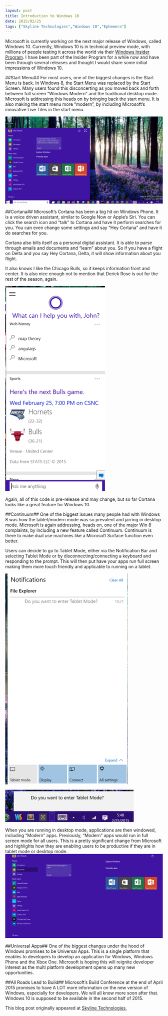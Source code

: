 ```yaml
---
layout: post
title: Introduction to Windows 10
date: 2015/02/25
tags: ["Skyline Technologies","Windows 10","Ephemera"]
---
```

Microsoft is currently working on the next major release of Windows, called Windows 10. Currently, Windows 10 is in technical preview mode, with millions of people testing it across the world
via their [Windows Insider Program](https://insider.windows.com/). I have been part of the Insider Program for a while now and have been through several releases and thought I would share some initial
impressions of Windows 10.

##Start Menu##
For most users, one of the biggest changes is the Start Menu is back. In Windows 8, the Start Menu was replaced by the Start Screen. Many users found this disconcerting as you moved back and forth between full screen “Windows Modern” and the traditional desktop mode. Microsoft is addressing this heads on by bringing back the start menu. It is also making the start menu more “modern”, by including Microsoft’s innovative Live Tiles in the start menu.

![Windows 10 Start Screen](startScreen.png)

##Cortana##
Microsoft’s Cortana has been a big hit on Windows Phone. It is a voice driven assistant, similar to Google Now or Apple’s Siri. You can click the search icon and “talk” to Cortana and have it perform searches for you. You can even change some settings and say “Hey Cortana” and have it do searches for you.

Cortana also bills itself as a personal digital assistant. It is able to parse through emails and documents and “learn” about you. So if you have a flight on Delta and you say Hey Cortana, Delta, it will show information about you flight.

It also knows I like the Chicago Bulls, so it keeps information front and center. It is also nice enough not to mention that Derick Rose is out for the rest of the season, again.

![Cortana](cortana1.png)

Again, all of this code is pre-release and may change, but so far Cortana looks like a great feature for Windows 10.

##Continuum##
One of the biggest issues many people had with Windows 8 was how the tablet/modern mode was so prevalent and jarring in desktop mode. Microsoft is again addressing, heads on, one of the major Win 8 complaints, by including a new feature called Continuum. Continuum is there to make dual use machines like a Microsoft Surface function even better.

Users can decide to go to Tablet Mode, either via the Notification Bar and selecting Tablet Mode or by disconnecting/connecting a keyboard and responding to the prompt. This will then put have your apps run full screen making them more touch friendly and applicable to running on a tablet.

![Continuum](continuum.png)

![Continuum](continuum2.png)

When you are running in desktop mode, applications are then windowed, including “Modern” apps. Previously, “Modern” apps would run in full screen mode for all users. This is a pretty significant change from Microsoft and highlights how they are enabling users to be productive if they are in tablet mode or desktop mode.
![Continuum](continuum3.png)

##Universal Apps##
One of the biggest changes under the hood of Windows promises to be Universal Apps. This is a single platform that enables to developers to develop an application for Windows, Windows Phone and the Xbox One. Microsoft is hoping this will reignite developer interest as the multi platform development opens up many new opportunities.

##All Roads Lead to Build##
Microsoft’s Build Conference at the end of April 2015 promises to have A LOT more information on the new version of Windows, especially for developers. We will all know more soon after that. Windows 10 is supposed to be available in the second half of 2015.

This blog post originally appeared at [Skyline Technologies](http://www.skylinetechnologies.com/Blog/Article/2737/Introduction-to-Windows-10.aspx),

